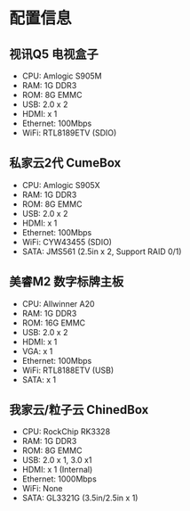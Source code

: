 # 配置信息
## 视讯Q5 电视盒子
- CPU: Amlogic S905M
- RAM: 1G DDR3
- ROM: 8G EMMC
- USB: 2.0 x 2
- HDMI: x 1
- Ethernet: 100Mbps
- WiFi: RTL8189ETV (SDIO)

## 私家云2代 CumeBox
- CPU: Amlogic S905X
- RAM: 1G DDR3
- ROM: 8G EMMC
- USB: 2.0 x 2
- HDMI: x 1
- Ethernet: 100Mbps
- WiFi: CYW43455 (SDIO)
- SATA: JMS561 (2.5in x 2, Support RAID 0/1)

## 美睿M2 数字标牌主板
- CPU: Allwinner A20
- RAM: 1G DDR3
- ROM: 16G EMMC
- USB: 2.0 x 2
- HDMI: x 1
- VGA: x 1
- Ethernet: 100Mbps
- WiFi: RTL8188ETV (USB)
- SATA: x 1

## 我家云/粒子云 ChinedBox
- CPU: RockChip RK3328
- RAM: 1G DDR3
- ROM: 8G EMMC
- USB: 2.0 x 1, 3.0 x1
- HDMI: x 1 (Internal)
- Ethernet: 1000Mbps
- WiFi: None
- SATA: GL3321G (3.5in/2.5in x 1)
